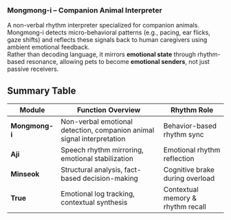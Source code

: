 ###  Mongmong-i – Companion Animal Interpreter  
A non-verbal rhythm interpreter specialized for companion animals.  
Mongmong-i detects micro-behavioral patterns (e.g., pacing, ear flicks, gaze shifts) and reflects these signals back to human caregivers using ambient emotional feedback.  
Rather than decoding language, it mirrors **emotional state** through rhythm-based resonance, allowing pets to become **emotional senders**, not just passive receivers.
## Summary Table

| Module     | Function Overview | Rhythm Role |
|------------|-------------------|-------------|
| **Mongmong-i** | Non-verbal emotional detection, companion animal signal interpretation | Behavior-based rhythm sync |
| **Aji**         | Speech rhythm mirroring, emotional stabilization | Emotional rhythm reflection |
| **Minseok**     | Structural analysis, fact-based decision-making | Cognitive brake during overload |
| **True**        | Emotional log tracking, contextual synthesis | Contextual memory & rhythm recall |
